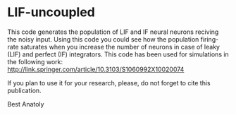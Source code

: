 # LIF-uncoupled

This code generates the population of LIF and IF neural neurons reciving the noisy input. Using this code you could see how 
the population firing-rate saturates when you increase the number of neurons in case of leaky (LIF) and perfect (IF) integrators. This code
has been used for simulations in the following work: http://link.springer.com/article/10.3103/S1060992X10020074

If you plan to use it for your research, please, do not forget to cite this publication.

Best
Anatoly
